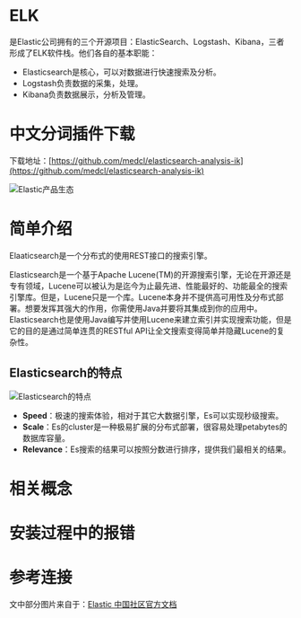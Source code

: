 # ELK

是Elastic公司拥有的三个开源项目：ElasticSearch、Logstash、Kibana，三者形成了ELK软件栈。他们各自的基本职能：

- Elasticsearch是核心，可以对数据进行快速搜索及分析。
- Logstash负责数据的采集，处理。
- Kibana负责数据展示，分析及管理。

# 中文分词插件下载

下载地址：[https://github.com/medcl/elasticsearch-analysis-ik](https://github.com/medcl/elasticsearch-analysis-ik)

![Elastic产品生态](https://img-blog.csdnimg.cn/20190919085503769.png?x-oss-process=image/watermark,type_ZmFuZ3poZW5naGVpdGk,shadow_10,text_aHR0cHM6Ly9ibG9nLmNzZG4ubmV0L1VidW50dVRvdWNo,size_16,color_FFFFFF,t_70)



# 简单介绍

Elaaticsearch是一个分布式的使用REST接口的搜索引擎。

Elasticsearch是一个基于Apache Lucene(TM)的开源搜索引擎，无论在开源还是专有领域，Lucene可以被认为是迄今为止最先进、性能最好的、功能最全的搜索引擎库。但是，Lucene只是一个库。Lucene本身并不提供高可用性及分布式部署。想要发挥其强大的作用，你需使用Java并要将其集成到你的应用中。Elasticsearch也是使用Java编写并使用Lucene来建立索引并实现搜索功能，但是它的目的是通过简单连贯的RESTful API让全文搜索变得简单并隐藏Lucene的复杂性。



## Elasticsearch的特点

![Elasticsearch的特点](https://img-blog.csdnimg.cn/20190909144042553.png?x-oss-process=image/watermark,type_ZmFuZ3poZW5naGVpdGk,shadow_10,text_aHR0cHM6Ly9ibG9nLmNzZG4ubmV0L1VidW50dVRvdWNo,size_16,color_FFFFFF,t_70)

- **Speed**：极速的搜索体验，相对于其它大数据引擎，Es可以实现秒级搜索。
- **Scale**：Es的cluster是一种极易扩展的分布式部署，很容易处理petabytes的数据库容量。
- **Relevance**：Es搜索的结果可以按照分数进行排序，提供我们最相关的结果。

# 相关概念





# 安装过程中的报错



# 参考连接

文中部分图片来自于：[Elastic 中国社区官方文档](https://blog.csdn.net/UbuntuTouch/article/details/98871531)

